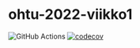 # ohtu-2022-viikko1
![GitHub Actions](https://github.com/rmkuvaja/ohtu-2022-viikko1/workflows/CI/badge.svg) [![codecov](https://codecov.io/gh/rmkuvaja/ohtu-2022-viikko1/branch/main/graph/badge.svg?token=2S4H49XR1I)](https://codecov.io/gh/rmkuvaja/ohtu-2022-viikko1)
